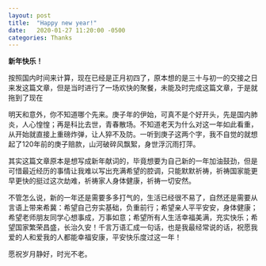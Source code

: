 ```yaml
---
layout: post
title:  "Happy new year!"
date:   2020-01-27 11:20:00 -0500
categories: Thanks
---
```


**新年快乐！**

按照国内时间来计算，现在已经是正月初四了，原本想的是三十与初一的交接之日来发这篇文章，但是当时进行了一场欢快的聚餐，未能及时完成这篇文章，于是就拖到了现在

明天和意外，你不知道哪个先来。庚子年的伊始，可真不是个好开头，先是国内肺炎，人心惶惶；再是科比去世，青春散场。不知道老天为什么对这一年如此看重，从开始就直接上重磅炸弹，让人猝不及防。一听到庚子这两个字，我不自觉的就想起了120年前的庚子赔款，山河破碎风飘絮，身世浮沉雨打萍。

其实这篇文章原本是想写成新年献词的，毕竟想要为自己新的一年加油鼓劲，但是可惜最近经历的事情让我难以写出充满希望的腔调，只能默默祈祷，祈祷国家能更早更快的挺过这次劫难，祈祷家人身体健康，祈祷一切安然。

不管怎么说，新的一年还是需要多多打气的，生活已经很不易了，自然还是需要从言语上带来希冀：希望自己夯实基础，负重前行；希望亲人平平安安，身体健康；希望老师朋友同学心想事成，万事如意；希望所有人生活幸福美满，充实快乐；希望国家繁荣昌盛，长治久安！千言万语汇成一句话，也是我最经常说的话，祝愿我爱的人和爱我的人都能幸福安康，平安快乐度过这一年！

愿祝岁月静好，时光不老。